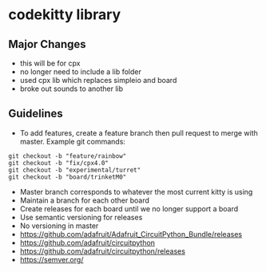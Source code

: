 # codekitty library

## Major Changes

- this will be for cpx
- no longer need to include a lib folder
- used cpx lib which replaces simpleio and board
- broke out sounds to another lib


## Guidelines 

- To add features, create a feature branch then pull request to merge with master. Example git commands:
```
git checkout -b "feature/rainbow"
git checkout -b "fix/cpx4.0"
git checkout -b "experimental/turret"
git checkout -b "board/trinketM0"
```
- Master branch corresponds to whatever the most current kitty is using
- Maintain a branch for each other board
- Create releases for each board until we no longer support a board
- Use semantic versioning for releases
- No versioning in master
- https://github.com/adafruit/Adafruit_CircuitPython_Bundle/releases
- https://github.com/adafruit/circuitpython
- https://github.com/adafruit/circuitpython/releases
- https://semver.org/